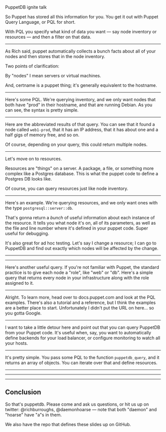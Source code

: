 PuppetDB ignite talk

So Puppet has stored all this information for you. You get it out with Puppet Query Language, or PQL for short.

With PQL you specify what kind of data you want — say node inventory or resources — and then a filter on that data.

---

As Rich said, puppet automatically collects a bunch facts about all of your nodes and then stores that in the node inventory.

Two points of clarification:

By "nodes" I mean servers or virtual machines.

And, certname is a puppet thing; it's generally equivalent to the hostname.

---

Here's some PQL. We're querying inventory, and we only want nodes that both have "prod" in their hostname, and that are running Debian. As you can see, the syntax is pretty simple.

---

Here are the abbreviated results of that query. You can see that it found a node called `web1-prod`, that it has an IP address, that it has about one and a half gigs of memory free, and so on.

Of course, depending on your query, this could return multiple nodes.

---

Let's move on to resources.

Resources are "things" on a server. A package, a file, or something more complex like a Postgres database. This is what the puppet code to define a Postgres DB looks like.

Of course, you can query resources just like node inventory.

---

Here's an example. We're querying resources, and we only want ones with the type `postgresql::server::db`.

That's gonna return a *bunch* of useful information about each instance of the resource. It tells you what node it's on, all of its parameters, as well as the file and line number where it's defined in your puppet code. Super useful for debugging.

It's also great for ad hoc testing. Let's say I change a resource; I can go to PuppetDB and find out exactly which nodes will be affected by the change.

---
---

Here's another useful query. If you're not familiar with Puppet, the standard practice is to give each node a "role", like "web" or "db". Here's a simple query that returns every node in your infrastructure along with the role assigned to it.

---

Alright. To learn more, head over to docs.puppet.com and look at the PQL examples. There's also a tutorial and a reference, but I think the examples are a better place to start. Unfortunately I didn't put the URL on here… so you gotta Google.

---

I want to take a little detour here and point out that you can query PuppetDB from your Puppet code. It's useful when, say, you want to automatically define backends for your load balancer, or configure monitoring to watch all your hosts.

---

It's pretty simple. You pass some PQL to the function `puppetdb_query`, and it returns an array of objects. You can iterate over that and define resources.

---
---
---

## Conclusion

So that's puppetdb. Please come and ask us questions, or hit us up on twitter: @richburroughs, @daemonhoarse — note that both "daemon" and "hoarse" have "a"s in them.

We also have the repo that defines these slides up on GitHub.



